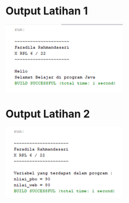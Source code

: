 # Output Latihan 1
![alt text](https://github.com/FaradilaRahmandasari/Modul1/blob/master/Latihan%201%20Dasar%20Penulisan%20Program%20Java.PNG)
# Output Latihan 2
![alt text](https://github.com/FaradilaRahmandasari/Modul1/blob/master/Latihan%202%20Penggunaan%20Variabel.PNG)
